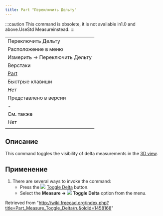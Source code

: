 ```yaml
---
title: Part "Переключить Дельту"
---
```

:::caution
This command is obsolete, it is not available in1.0 and above.UseStd Measureinstead.
:::

|  |
| --- |
| Переключить Дельту |
| Расположение в меню |
| Измерить → Переключить Дельту‏‎ |
| Верстаки |
| [Part](/Part_Workbench/ru "Part Workbench/ru") |
| Быстрые клавиши |
| *Нет* |
| Представлено в версии |
| - |
| См. также |
| *Нет* |
|  |

## Описание

This command toggles the visibility of delta measurements in the [3D view](/3D_view "3D view").

## Применение

1. There are several ways to invoke the command:
   * Press the ![](/images/Part_Measure_Toggle_Delta.svg) [Toggle Delta](/Part_Measure_Toggle_Delta "Part Measure Toggle Delta") button.
   * Select the **Measure → ![](/images/Part_Measure_Toggle_Delta.svg) Toggle Delta** option from the menu.

Retrieved from "<http://wiki.freecad.org/index.php?title=Part_Measure_Toggle_Delta/ru&oldid=1458168>"